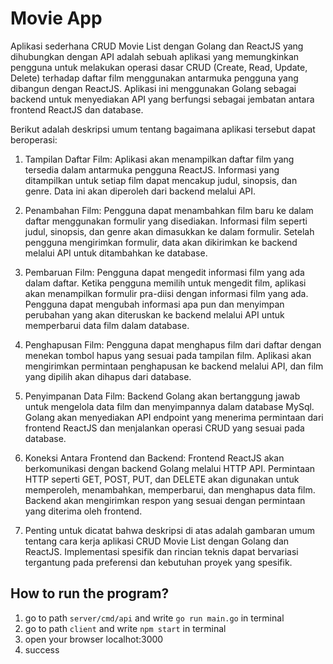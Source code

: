 # Movie App


Aplikasi sederhana CRUD Movie List dengan Golang dan ReactJS yang dihubungkan dengan API adalah sebuah aplikasi yang memungkinkan pengguna untuk melakukan operasi dasar CRUD (Create, Read, Update, Delete) terhadap daftar film menggunakan antarmuka pengguna yang dibangun dengan ReactJS. Aplikasi ini menggunakan Golang sebagai backend untuk menyediakan API yang berfungsi sebagai jembatan antara frontend ReactJS dan database.

Berikut adalah deskripsi umum tentang bagaimana aplikasi tersebut dapat beroperasi:

1. Tampilan Daftar Film: Aplikasi akan menampilkan daftar film yang tersedia dalam antarmuka pengguna ReactJS. Informasi yang ditampilkan untuk setiap film dapat mencakup judul, sinopsis, dan genre. Data ini akan diperoleh dari backend melalui API.

2. Penambahan Film: Pengguna dapat menambahkan film baru ke dalam daftar menggunakan formulir yang disediakan. Informasi film seperti judul, sinopsis, dan genre akan dimasukkan ke dalam formulir. Setelah pengguna mengirimkan formulir, data akan dikirimkan ke backend melalui API untuk ditambahkan ke database.

3. Pembaruan Film: Pengguna dapat mengedit informasi film yang ada dalam daftar. Ketika pengguna memilih untuk mengedit film, aplikasi akan menampilkan formulir pra-diisi dengan informasi film yang ada. Pengguna dapat mengubah informasi apa pun dan menyimpan perubahan yang akan diteruskan ke backend melalui API untuk memperbarui data film dalam database.

4. Penghapusan Film: Pengguna dapat menghapus film dari daftar dengan menekan tombol hapus yang sesuai pada tampilan film. Aplikasi akan mengirimkan permintaan penghapusan ke backend melalui API, dan film yang dipilih akan dihapus dari database.

5. Penyimpanan Data Film: Backend Golang akan bertanggung jawab untuk mengelola data film dan menyimpannya dalam database MySql. Golang akan menyediakan API endpoint yang menerima permintaan dari frontend ReactJS dan menjalankan operasi CRUD yang sesuai pada database.

6. Koneksi Antara Frontend dan Backend: Frontend ReactJS akan berkomunikasi dengan backend Golang melalui HTTP API. Permintaan HTTP seperti GET, POST, PUT, dan DELETE akan digunakan untuk memperoleh, menambahkan, memperbarui, dan menghapus data film. Backend akan mengirimkan respon yang sesuai dengan permintaan yang diterima oleh frontend.

7. Penting untuk dicatat bahwa deskripsi di atas adalah gambaran umum tentang cara kerja aplikasi CRUD Movie List dengan Golang dan ReactJS. Implementasi spesifik dan rincian teknis dapat bervariasi tergantung pada preferensi dan kebutuhan proyek yang spesifik.

## How to run the program?

1. go to path `server/cmd/api` and write `go run main.go` in terminal
2. go to path `client` and write `npm start` in terminal
3. open your browser localhot:3000
4. success
